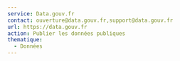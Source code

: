 ```yaml
---
service: Data.gouv.fr
contact: ouverture@data.gouv.fr,support@data.gouv.fr
url: https://data.gouv.fr
action: Publier les données publiques
thematique:
  - Données
---
```

